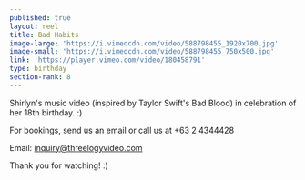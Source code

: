 ```yaml
---
published: true
layout: reel
title: Bad Habits
image-large: 'https://i.vimeocdn.com/video/588798455_1920x700.jpg'
image-small: 'https://i.vimeocdn.com/video/588798455_750x500.jpg'
link: 'https://player.vimeo.com/video/180458791'
type: birthday
section-rank: 8
---
```

Shirlyn's music video (inspired by Taylor Swift's Bad Blood) in celebration of her 18th birthday. :)

For bookings, send us an email or call us at +63 2 4344428

Email: inquiry@threelogyvideo.com

Thank you for watching! :)